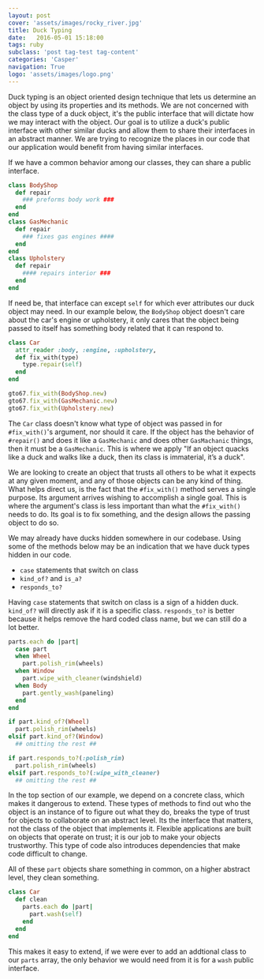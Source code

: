 ```yaml
---
layout: post
cover: 'assets/images/rocky_river.jpg'
title: Duck Typing
date:   2016-05-01 15:18:00
tags: ruby
subclass: 'post tag-test tag-content'
categories: 'Casper'
navigation: True
logo: 'assets/images/logo.png'
---
```


Duck typing is an object oriented design technique that lets us determine an object by using its properties and its methods. We are not concerned with the class type of a duck object, it's the public interface that will dictate how we may interact with the object. Our goal is to utilize a duck's public interface with other similar ducks and allow them to share their interfaces in an abstract manner. We are trying to recognize the places in our code that our application would benefit from having similar interfaces.

If we have a common behavior among our classes, they can share a public interface.

````ruby
class BodyShop
  def repair
    ### preforms body work ###
  end
end
class GasMechanic
  def repair
    ### fixes gas engines ####
  end
end
class Upholstery
  def repair
    #### repairs interior ###
  end
end
````

If need be, that interface can except `self` for which ever attributes our duck object may need. In our example below, the `BodyShop` object doesn't care about the car's engine or upholstery, it only cares that the object being passed to itself has something body related that it can respond to.

````ruby
class Car
  attr_reader :body, :engine, :upholstery, 
  def fix_with(type)
    type.repair(self)
  end
end

gto67.fix_with(BodyShop.new)
gto67.fix_with(GasMechanic.new)
gto67.fix_with(Upholstery.new)
````
The `Car` class doesn't know what type of object was passed in for `#fix_with()`'s argument, nor should it care. If the object has the behavior of `#repair()` and does it like a `GasMechanic` and does other `GasMachanic` things, then it must be a `GasMechanic`. This is where we apply "If an object quacks like a duck and walks like a duck, then its class is immaterial, it’s a duck".

We are looking to create an object that trusts all others to be what it expects at any given moment, and any of those objects can be any kind of thing. What helps direct us, is the fact that the `#fix_with()` method serves a single purpose. Its argument arrives wishing to accomplish a single goal. This is where the argument's class is less important than what the `#fix_with()` needs to do. Its goal is to fix something, and the design allows the passing object to do so.

We may already have ducks hidden somewhere in our codebase. Using some of the methods below may be an indication that we have duck types hidden in our code.

* `case` statements that switch on class
* `kind_of?` and `is_a?`
* `responds_to?`

Having `case` statements that switch on class is a sign of a hidden duck. `kind_of?` will directly ask if it is a specific class. `responds_to?` is better because it helps remove the hard coded class name, but we can still do a lot better.

````ruby
parts.each do |part|
  case part
  when Wheel
    part.polish_rim(wheels)
  when Window
    part.wipe_with_cleaner(windshield)
  when Body
    part.gently_wash(paneling)
  end
end

if part.kind_of?(Wheel)
  part.polish_rim(wheels)
elsif part.kind_of?(Window)
  ## omitting the rest ##

if part.responds_to?(:polish_rim)
  part.polish_rim(wheels)
elsif part.responds_to?(:wipe_with_cleaner)
  ## omitting the rest ##
````

In the top section of our example, we depend on a concrete class, which makes it dangerous to extend. These types of methods to find out who the object is an instance of to figure out what they do, breaks the type of trust for objects to collaborate on an abstract level. Its the interface that matters, not the class of the object that implements it. Flexible applications are built on objects that operate on trust; it is our job to make your objects trustworthy. This type of code also introduces dependencies that make code difficult to change.

All of these `part` objects share something in common, on a higher abstract level, they clean something.

````ruby
class Car
  def clean
    parts.each do |part|
      part.wash(self)
    end
  end
end
````

This makes it easy to extend, if we were ever to add an addtional class to our `parts` array, the only behavior we would need from it is for a `wash` public interface.

